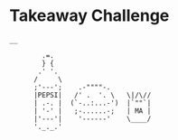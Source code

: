 Takeaway Challenge
==================
```
__

        .=.
        } {
       .' '.
      /     \
      ;'---';    .-""""-.
      |PEPSI|   /' .  '. \   \|/\//
      | .-. |  (`-..:...-')  |`""`|
      | '-' |   ;-......-;   | MA |
      |'---'|    '------'    \____/
      '._._.'

 ```
